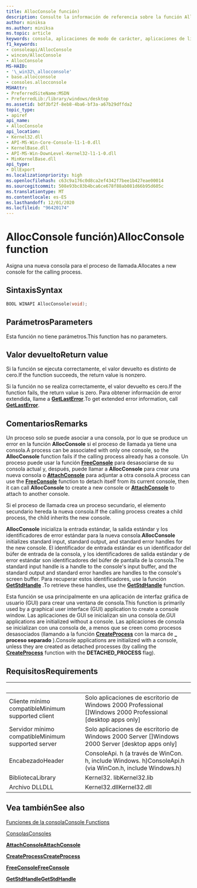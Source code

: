 ```yaml
---
title: AllocConsole función)
description: Consulte la información de referencia sobre la función AllocConsole, que asigna una nueva consola para el proceso de llamada.
author: miniksa
ms.author: miniksa
ms.topic: article
keywords: consola, aplicaciones de modo de carácter, aplicaciones de línea de comandos, aplicaciones de terminal, API de consola
f1_keywords:
- consoleapi/AllocConsole
- wincon/AllocConsole
- AllocConsole
MS-HAID:
- '\_win32\_allocconsole'
- base.allocconsole
- consoles.allocconsole
MSHAttr:
- PreferredSiteName:MSDN
- PreferredLib:/library/windows/desktop
ms.assetid: bdf3bf2f-8eb8-4ba6-bf3a-a67b29dffda2
topic_type:
- apiref
api_name:
- AllocConsole
api_location:
- Kernel32.dll
- API-MS-Win-Core-Console-l1-1-0.dll
- KernelBase.dll
- API-MS-Win-DownLevel-Kernel32-l1-1-0.dll
- MinKernelBase.dll
api_type:
- DllExport
ms.localizationpriority: high
ms.openlocfilehash: c63c9a176c0d8ca2ef4342f7bee1b427eae00014
ms.sourcegitcommit: 508e93bc83b4bca6ce678f88ab081d66b95d605c
ms.translationtype: MT
ms.contentlocale: es-ES
ms.lasthandoff: 12/01/2020
ms.locfileid: "96420174"
---
```

# <a name="allocconsole-function"></a><span data-ttu-id="17d09-104">AllocConsole función)</span><span class="sxs-lookup"><span data-stu-id="17d09-104">AllocConsole function</span></span>

<span data-ttu-id="17d09-105">Asigna una nueva consola para el proceso de llamada.</span><span class="sxs-lookup"><span data-stu-id="17d09-105">Allocates a new console for the calling process.</span></span>

## <a name="syntax"></a><span data-ttu-id="17d09-106">Sintaxis</span><span class="sxs-lookup"><span data-stu-id="17d09-106">Syntax</span></span>

```C
BOOL WINAPI AllocConsole(void);
```

## <a name="parameters"></a><span data-ttu-id="17d09-107">Parámetros</span><span class="sxs-lookup"><span data-stu-id="17d09-107">Parameters</span></span>

<span data-ttu-id="17d09-108">Esta función no tiene parámetros.</span><span class="sxs-lookup"><span data-stu-id="17d09-108">This function has no parameters.</span></span>

## <a name="return-value"></a><span data-ttu-id="17d09-109">Valor devuelto</span><span class="sxs-lookup"><span data-stu-id="17d09-109">Return value</span></span>

<span data-ttu-id="17d09-110">Si la función se ejecuta correctamente, el valor devuelto es distinto de cero.</span><span class="sxs-lookup"><span data-stu-id="17d09-110">If the function succeeds, the return value is nonzero.</span></span>

<span data-ttu-id="17d09-111">Si la función no se realiza correctamente, el valor devuelto es cero.</span><span class="sxs-lookup"><span data-stu-id="17d09-111">If the function fails, the return value is zero.</span></span> <span data-ttu-id="17d09-112">Para obtener información de error extendida, llame a [**GetLastError**](https://msdn.microsoft.com/library/windows/desktop/ms679360).</span><span class="sxs-lookup"><span data-stu-id="17d09-112">To get extended error information, call [**GetLastError**](https://msdn.microsoft.com/library/windows/desktop/ms679360).</span></span>

## <a name="remarks"></a><span data-ttu-id="17d09-113">Comentarios</span><span class="sxs-lookup"><span data-stu-id="17d09-113">Remarks</span></span>

<span data-ttu-id="17d09-114">Un proceso solo se puede asociar a una consola, por lo que se produce un error en la función **AllocConsole** si el proceso de llamada ya tiene una consola.</span><span class="sxs-lookup"><span data-stu-id="17d09-114">A process can be associated with only one console, so the **AllocConsole** function fails if the calling process already has a console.</span></span> <span data-ttu-id="17d09-115">Un proceso puede usar la función [**FreeConsole**](freeconsole.md) para desasociarse de su consola actual y, después, puede llamar a **AllocConsole** para crear una nueva consola o [**AttachConsole**](attachconsole.md) para adjuntar a otra consola.</span><span class="sxs-lookup"><span data-stu-id="17d09-115">A process can use the [**FreeConsole**](freeconsole.md) function to detach itself from its current console, then it can call **AllocConsole** to create a new console or [**AttachConsole**](attachconsole.md) to attach to another console.</span></span>

<span data-ttu-id="17d09-116">Si el proceso de llamada crea un proceso secundario, el elemento secundario hereda la nueva consola.</span><span class="sxs-lookup"><span data-stu-id="17d09-116">If the calling process creates a child process, the child inherits the new console.</span></span>

<span data-ttu-id="17d09-117">**AllocConsole** inicializa la entrada estándar, la salida estándar y los identificadores de error estándar para la nueva consola.</span><span class="sxs-lookup"><span data-stu-id="17d09-117">**AllocConsole** initializes standard input, standard output, and standard error handles for the new console.</span></span> <span data-ttu-id="17d09-118">El identificador de entrada estándar es un identificador del búfer de entrada de la consola, y los identificadores de salida estándar y de error estándar son identificadores del búfer de pantalla de la consola.</span><span class="sxs-lookup"><span data-stu-id="17d09-118">The standard input handle is a handle to the console's input buffer, and the standard output and standard error handles are handles to the console's screen buffer.</span></span> <span data-ttu-id="17d09-119">Para recuperar estos identificadores, use la función [**GetStdHandle**](getstdhandle.md) .</span><span class="sxs-lookup"><span data-stu-id="17d09-119">To retrieve these handles, use the [**GetStdHandle**](getstdhandle.md) function.</span></span>

<span data-ttu-id="17d09-120">Esta función se usa principalmente en una aplicación de interfaz gráfica de usuario (GUI) para crear una ventana de consola.</span><span class="sxs-lookup"><span data-stu-id="17d09-120">This function is primarily used by a graphical user interface (GUI) application to create a console window.</span></span> <span data-ttu-id="17d09-121">Las aplicaciones de GUI se inicializan sin una consola de.</span><span class="sxs-lookup"><span data-stu-id="17d09-121">GUI applications are initialized without a console.</span></span> <span data-ttu-id="17d09-122">Las aplicaciones de consola se inicializan con una consola de, a menos que se creen como procesos desasociados (llamando a la función [**CreateProcess**](https://msdn.microsoft.com/library/windows/desktop/ms682425) con la marca de **\_ proceso separado** ).</span><span class="sxs-lookup"><span data-stu-id="17d09-122">Console applications are initialized with a console, unless they are created as detached processes (by calling the [**CreateProcess**](https://msdn.microsoft.com/library/windows/desktop/ms682425) function with the **DETACHED\_PROCESS** flag).</span></span>

## <a name="requirements"></a><span data-ttu-id="17d09-123">Requisitos</span><span class="sxs-lookup"><span data-stu-id="17d09-123">Requirements</span></span>

| &nbsp; | &nbsp; |
|-|-|
| <span data-ttu-id="17d09-124">Cliente mínimo compatible</span><span class="sxs-lookup"><span data-stu-id="17d09-124">Minimum supported client</span></span> | <span data-ttu-id="17d09-125">Solo aplicaciones de escritorio de Windows 2000 Professional \[\]</span><span class="sxs-lookup"><span data-stu-id="17d09-125">Windows 2000 Professional \[desktop apps only\]</span></span> |
| <span data-ttu-id="17d09-126">Servidor mínimo compatible</span><span class="sxs-lookup"><span data-stu-id="17d09-126">Minimum supported server</span></span> | <span data-ttu-id="17d09-127">Solo aplicaciones de escritorio de Windows 2000 Server \[\]</span><span class="sxs-lookup"><span data-stu-id="17d09-127">Windows 2000 Server \[desktop apps only\]</span></span> |
| <span data-ttu-id="17d09-128">Encabezado</span><span class="sxs-lookup"><span data-stu-id="17d09-128">Header</span></span> | <span data-ttu-id="17d09-129">ConsoleApi. h (a través de WinCon. h, include Windows. h)</span><span class="sxs-lookup"><span data-stu-id="17d09-129">ConsoleApi.h (via WinCon.h, include Windows.h)</span></span> |
| <span data-ttu-id="17d09-130">Biblioteca</span><span class="sxs-lookup"><span data-stu-id="17d09-130">Library</span></span> | <span data-ttu-id="17d09-131">Kernel32. lib</span><span class="sxs-lookup"><span data-stu-id="17d09-131">Kernel32.lib</span></span> |
| <span data-ttu-id="17d09-132">Archivo DLL</span><span class="sxs-lookup"><span data-stu-id="17d09-132">DLL</span></span> | <span data-ttu-id="17d09-133">Kernel32.dll</span><span class="sxs-lookup"><span data-stu-id="17d09-133">Kernel32.dll</span></span> |

## <a name="see-also"></a><span data-ttu-id="17d09-134">Vea también</span><span class="sxs-lookup"><span data-stu-id="17d09-134">See also</span></span>

[<span data-ttu-id="17d09-135">Funciones de la consola</span><span class="sxs-lookup"><span data-stu-id="17d09-135">Console Functions</span></span>](console-functions.md)

[<span data-ttu-id="17d09-136">Consolas</span><span class="sxs-lookup"><span data-stu-id="17d09-136">Consoles</span></span>](consoles.md)

[<span data-ttu-id="17d09-137">**AttachConsole**</span><span class="sxs-lookup"><span data-stu-id="17d09-137">**AttachConsole**</span></span>](attachconsole.md)

[<span data-ttu-id="17d09-138">**CreateProcess**</span><span class="sxs-lookup"><span data-stu-id="17d09-138">**CreateProcess**</span></span>](https://msdn.microsoft.com/library/windows/desktop/ms682425)

[<span data-ttu-id="17d09-139">**FreeConsole**</span><span class="sxs-lookup"><span data-stu-id="17d09-139">**FreeConsole**</span></span>](freeconsole.md)

[<span data-ttu-id="17d09-140">**GetStdHandle**</span><span class="sxs-lookup"><span data-stu-id="17d09-140">**GetStdHandle**</span></span>](getstdhandle.md)
